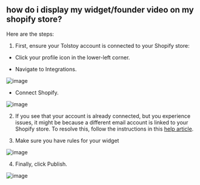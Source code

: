 ## how do i display my widget/founder video on my shopify store?

Here are the steps:

1. First, ensure your Tolstoy account is connected to your Shopify store:

- Click your profile icon in the lower-left corner.

- Navigate to Integrations.
  
![image](https://github.com/user-attachments/assets/6ad3e95f-0376-42db-9bcb-8da12c87f437)

- Connect Shopify.

![image](https://github.com/user-attachments/assets/ac543d94-0e0e-4b82-a880-ced496d37fb9)


2. If you see that your account is already connected, but you experience issues, it might be because a different email account is linked to your Shopify store. To resolve this, follow the instructions in this [help article](https://help.gotolstoy.com/en/articles/9503843-i-m-getting-an-error-saying-that-this-tolstoy-account-is-already-associated-with-a-shopify-store?location=conversation).
   
3. Make sure you have rules for your widget

![image](https://github.com/user-attachments/assets/08ff86ec-a902-4c22-a388-753e2b008a30)


4. Finally, click Publish.

![image](https://github.com/user-attachments/assets/e8365830-d596-4c23-89ea-cc9326e06823)




